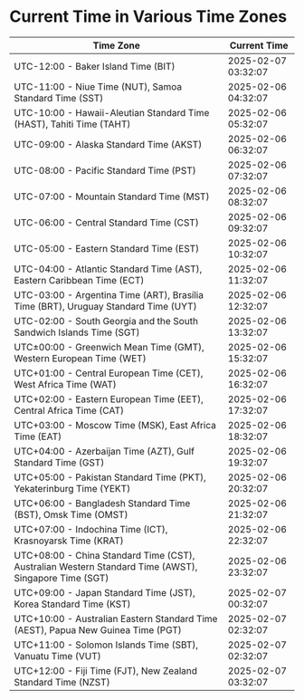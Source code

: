 # Current Time in Various Time Zones

| Time Zone | Current Time |
|-----------|--------------|
| UTC-12:00 - Baker Island Time (BIT) | 2025-02-07 03:32:07 |
| UTC-11:00 - Niue Time (NUT), Samoa Standard Time (SST) | 2025-02-06 04:32:07 |
| UTC-10:00 - Hawaii-Aleutian Standard Time (HAST), Tahiti Time (TAHT) | 2025-02-06 05:32:07 |
| UTC-09:00 - Alaska Standard Time (AKST) | 2025-02-06 06:32:07 |
| UTC-08:00 - Pacific Standard Time (PST) | 2025-02-06 07:32:07 |
| UTC-07:00 - Mountain Standard Time (MST) | 2025-02-06 08:32:07 |
| UTC-06:00 - Central Standard Time (CST) | 2025-02-06 09:32:07 |
| UTC-05:00 - Eastern Standard Time (EST) | 2025-02-06 10:32:07 |
| UTC-04:00 - Atlantic Standard Time (AST), Eastern Caribbean Time (ECT) | 2025-02-06 11:32:07 |
| UTC-03:00 - Argentina Time (ART), Brasília Time (BRT), Uruguay Standard Time (UYT) | 2025-02-06 12:32:07 |
| UTC-02:00 - South Georgia and the South Sandwich Islands Time (SGT) | 2025-02-06 13:32:07 |
| UTC±00:00 - Greenwich Mean Time (GMT), Western European Time (WET) | 2025-02-06 15:32:07 |
| UTC+01:00 - Central European Time (CET), West Africa Time (WAT) | 2025-02-06 16:32:07 |
| UTC+02:00 - Eastern European Time (EET), Central Africa Time (CAT) | 2025-02-06 17:32:07 |
| UTC+03:00 - Moscow Time (MSK), East Africa Time (EAT) | 2025-02-06 18:32:07 |
| UTC+04:00 - Azerbaijan Time (AZT), Gulf Standard Time (GST) | 2025-02-06 19:32:07 |
| UTC+05:00 - Pakistan Standard Time (PKT), Yekaterinburg Time (YEKT) | 2025-02-06 20:32:07 |
| UTC+06:00 - Bangladesh Standard Time (BST), Omsk Time (OMST) | 2025-02-06 21:32:07 |
| UTC+07:00 - Indochina Time (ICT), Krasnoyarsk Time (KRAT) | 2025-02-06 22:32:07 |
| UTC+08:00 - China Standard Time (CST), Australian Western Standard Time (AWST), Singapore Time (SGT) | 2025-02-06 23:32:07 |
| UTC+09:00 - Japan Standard Time (JST), Korea Standard Time (KST) | 2025-02-07 00:32:07 |
| UTC+10:00 - Australian Eastern Standard Time (AEST), Papua New Guinea Time (PGT) | 2025-02-07 02:32:07 |
| UTC+11:00 - Solomon Islands Time (SBT), Vanuatu Time (VUT) | 2025-02-07 02:32:07 |
| UTC+12:00 - Fiji Time (FJT), New Zealand Standard Time (NZST) | 2025-02-07 03:32:07 |
